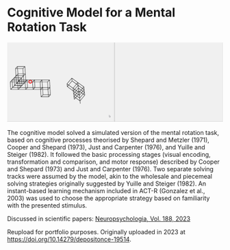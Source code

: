 # Cognitive Model for a Mental Rotation Task

![Demo of MR model in action](mr-demo2.gif)

The cognitive model solved a simulated version of the mental rotation task, based on cognitive processes theorised by Shepard and Metzler (1971), Cooper and Shepard (1973), Just and Carpenter (1976), and Yuille and Steiger (1982). It followed the basic processing stages (visual encoding, transformation and comparison, and motor response) described by Cooper and Shepard (1973) and Just and Carpenter (1976). Two separate solving tracks were assumed by the model, akin to the wholesale and piecemeal solving strategies originally suggested by Yuille and Steiger (1982). An instant-based learning mechanism included in ACT-R (Gonzalez et al., 2003) was used to choose the appropriate strategy based on familiarity with the presented stimulus.

Discussed in scientific papers: [Neuropsychologia, Vol. 188, 2023](https://doi.org/10.1016/j.neuropsychologia.2023.108615)

Reupload for portfolio purposes. Originally uploaded in 2023 at <https://doi.org/10.14279/depositonce-19514>.
